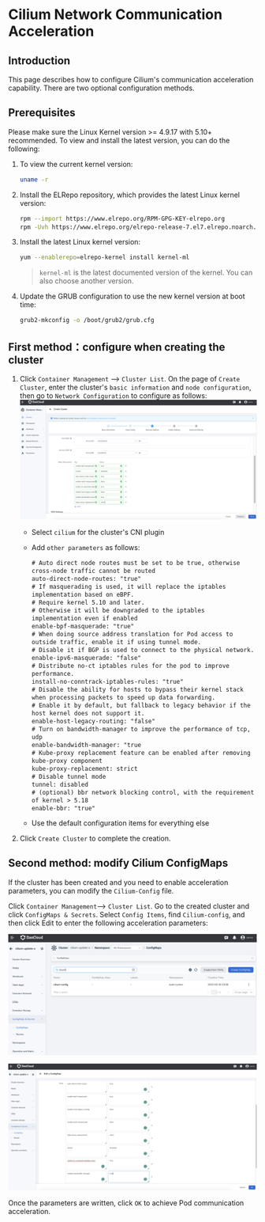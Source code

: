# Cilium Network Communication Acceleration

## Introduction

This page describes how to configure Cilium's communication acceleration capability. There are two optional configuration methods.

## Prerequisites

Please make sure the Linux Kernel version >= 4.9.17 with 5.10+ recommended. To view and install the latest version, you can do the following:

1. To view the current kernel version:

    ```bash
    uname -r
    ```

2. Install the ELRepo repository, which provides the latest Linux kernel version:

    ```bash
    rpm --import https://www.elrepo.org/RPM-GPG-KEY-elrepo.org
    rpm -Uvh https://www.elrepo.org/elrepo-release-7.el7.elrepo.noarch.rpm
    ```

3. Install the latest Linux kernel version:

    ```bash
    yum --enablerepo=elrepo-kernel install kernel-ml
    ```

    > `kernel-ml` is the latest documented version of the kernel. You can also choose another version.

4. Update the GRUB configuration to use the new kernel version at boot time:

    ```bash
    grub2-mkconfig -o /boot/grub2/grub.cfg
    ```

## First method：configure when creating the cluster

1. Click `Container Management` --> `Cluster List`. On the page of `Create Cluster`, enter the cluster's `basic information` and `node configuration`, then go to `Network Configuration` to configure as follows:
![cilium-speedup01](../../images/cilium-speedup1.png)

    - Select `cilium` for the cluster's CNI plugin

    - Add `other parameters` as follows:

        ```
        # Auto direct node routes must be set to be true, otherwise cross-node traffic cannot be routed
        auto-direct-node-routes: "true" 
        # If masquerading is used, it will replace the iptables implementation based on eBPF.
        # Require kernel 5.10 and later.
        # Otherwise it will be downgraded to the iptables implementation even if enabled
        enable-bpf-masquerade: "true" 
        # When doing source address translation for Pod access to outside traffic, enable it if using tunnel mode.
        # Disable it if BGP is used to connect to the physical network.
        enable-ipv6-masquerade: "false" 
        # Distribute no-ct iptables rules for the pod to improve performance.
        install-no-conntrack-iptables-rules: "true" 
        # Disable the ability for hosts to bypass their kernel stack when processing packets to speed up data forwarding. 
        # Enable it by default, but fallback to legacy behavior if the host kernel does not support it.
        enable-host-legacy-routing: "false"
        # Turn on bandwidth-manager to improve the performance of tcp, udp
        enable-bandwidth-manager: "true 
        # Kube-proxy replacement feature can be enabled after removing kube-proxy component
        kube-proxy-replacement: strict 
        # Disable tunnel mode
        tunnel: disabled
        # (optional) bbr network blocking control, with the requirement of kernel > 5.18
        enable-bbr: "true"
        ```

    - Use the default configuration items for everything else

1. Click `Create Cluster` to complete the creation.

## Second method: modify Cilium ConfigMaps

If the cluster has been created and you need to enable acceleration parameters, you can modify the `Cilium-Config` file.

Click `Container Management`--> `Cluster List`. Go to the created cluster and click `ConfigMaps & Secrets`. Select `Config Items`, find `Cilium-config`, and then click Edit to enter the following acceleration parameters:

![cilium-sppedup02](../../images/cilium-speedup2.png)

![speed-up03](../../images/cilium-speedup3.png)

Once the parameters are written, click `OK` to achieve Pod communication acceleration.
